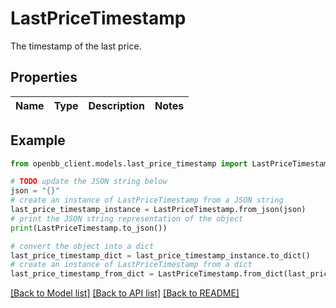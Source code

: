# LastPriceTimestamp

The timestamp of the last price.

## Properties

Name | Type | Description | Notes
------------ | ------------- | ------------- | -------------

## Example

```python
from openbb_client.models.last_price_timestamp import LastPriceTimestamp

# TODO update the JSON string below
json = "{}"
# create an instance of LastPriceTimestamp from a JSON string
last_price_timestamp_instance = LastPriceTimestamp.from_json(json)
# print the JSON string representation of the object
print(LastPriceTimestamp.to_json())

# convert the object into a dict
last_price_timestamp_dict = last_price_timestamp_instance.to_dict()
# create an instance of LastPriceTimestamp from a dict
last_price_timestamp_from_dict = LastPriceTimestamp.from_dict(last_price_timestamp_dict)
```
[[Back to Model list]](../README.md#documentation-for-models) [[Back to API list]](../README.md#documentation-for-api-endpoints) [[Back to README]](../README.md)


